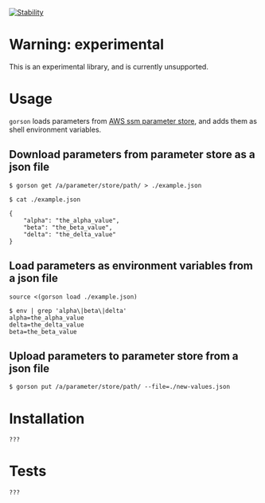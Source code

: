 [![Stability](https://img.shields.io/badge/Stability-Under%20Active%20Development-Red.svg)](https://github.com/pbs/gorson)

# Warning: experimental

This is an experimental library, and is currently unsupported.

# Usage

`gorson` loads parameters from [AWS ssm parameter store](https://docs.aws.amazon.com/systems-manager/latest/userguide/systems-manager-paramstore.html), and adds them as shell environment variables.

## Download parameters from parameter store as a json file

```
$ gorson get /a/parameter/store/path/ > ./example.json
```

```
$ cat ./example.json

{
    "alpha": "the_alpha_value",
    "beta": "the_beta_value",
    "delta": "the_delta_value"
}
```

## Load parameters as environment variables from a json file

```
source <(gorson load ./example.json)
```

```
$ env | grep 'alpha\|beta\|delta'
alpha=the_alpha_value
delta=the_delta_value
beta=the_beta_value
```

## Upload parameters to parameter store from a json file

```
$ gorson put /a/parameter/store/path/ --file=./new-values.json
```

# Installation

`???`

# Tests

`???`